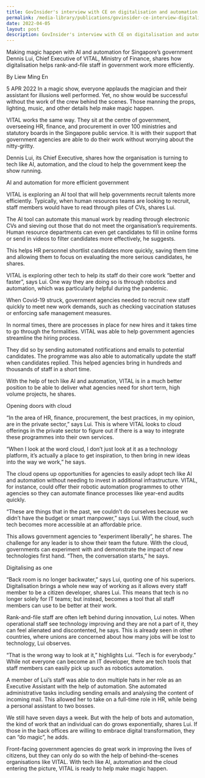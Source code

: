 ```yaml
---
title: GovInsider's interview with CE on digitalisation and automation
permalink: /media-library/publications/govinsider-ce-interview-digitalisation-automation
date: 2022-04-05
layout: post
description: GovInsider's interview with CE on digitalisation and automation
---
```

Making magic happen with AI and automation for Singapore’s government
Dennis Lui, Chief Executive of VITAL, Ministry of Finance, shares how digitalisation helps rank-and-file staff in government work more efficiently.

By Liew Ming En

5 APR 2022
In a magic show, everyone applauds the magician and their assistant for illusions well performed. Yet, no show would be successful without the work of the crew behind the scenes. Those manning the props, lighting, music, and other details help make magic happen.

VITAL works the same way. They sit at the centre of government, overseeing HR, finance, and procurement in over 100 ministries and statutory boards in the Singapore public service. It is with their support that government agencies are able to do their work without worrying about the nitty-gritty.

Dennis Lui, its Chief Executive, shares how the organisation is turning to tech like AI, automation, and the cloud to help the government keep the show running.

AI and automation for more efficient government

VITAL is exploring an AI tool that will help governments recruit talents more efficiently. Typically, when human resources teams are looking to recruit, staff members would have to read through piles of CVs, shares Lui.

The AI tool can automate this manual work by reading through electronic CVs and sieving out those that do not meet the organisation’s requirements. Human resource departments can even get candidates to fill in online forms or send in videos to filter candidates more effectively, he suggests.

This helps HR personnel shortlist candidates more quickly, saving them time and allowing them to focus on evaluating the more serious candidates, he shares.

VITAL is exploring other tech to help its staff do their core work “better and faster”, says Lui. One way they are doing so is through robotics and automation, which was particularly helpful during the pandemic.

When Covid-19 struck, government agencies needed to recruit new staff quickly to meet new work demands, such as checking vaccination statuses or enforcing safe management measures.

In normal times, there are processes in place for new hires and it takes time to go through the formalities. VITAL was able to help government agencies streamline the hiring process.

They did so by sending automated notifications and emails to potential candidates. The programme was also able to automatically update the staff when candidates replied. This helped agencies bring in hundreds and thousands of staff in a short time.

With the help of tech like AI and automation, VITAL is in a much better position to be able to deliver what agencies need for short term, high volume projects, he shares.

Opening doors with cloud 

“In the area of HR, finance, procurement, the best practices, in my opinion, are in the private sector,” says Lui. This is where VITAL looks to cloud offerings in the private sector to figure out if there is a way to integrate these programmes into their own services.

“When I look at the word cloud, I don’t just look at it as a technology platform, it’s actually a place to get inspiration, to then bring in new ideas into the way we work,” he says.

The cloud opens up opportunities for agencies to easily adopt tech like AI and automation without needing to invest in additional infrastructure. VITAL, for instance, could offer their robotic automation programmes to other agencies so they can automate finance processes like year-end audits quickly.

“These are things that in the past, we couldn’t do ourselves because we didn’t have the budget or smart manpower,” says Lui. With the cloud, such tech becomes more accessible at an affordable price.

This allows government agencies to “experiment liberally”, he shares. The challenge for any leader is to show their team the future. With the cloud, governments can experiment with and demonstrate the impact of new technologies first hand. “Then, the conversation starts,” he says.

Digitalising as one

“Back room is no longer backwater,” says Lui, quoting one of his superiors. Digitalisation brings a whole new way of working as it allows every staff member to be a citizen developer, shares Lui. This means that tech is no longer solely for IT teams; but instead, becomes a tool that all staff members can use to be better at their work.

Rank-and-file staff are often left behind during innovation, Lui notes. When operational staff see technology improving and they are not a part of it, they can feel alienated and discontented, he says. This is already seen in other countries, where unions are concerned about how many jobs will be lost to technology, Lui observes.

“That is the wrong way to look at it,” highlights Lui. “Tech is for everybody.” While not everyone can become an IT developer, there are tech tools that staff members can easily pick up such as robotics automation.

A member of Lui’s staff was able to don multiple hats in her role as an Executive Assistant with the help of automation. She automated administrative tasks including sending emails and analysing the content of incoming mail. This allowed her to take on a full-time role in HR, while being a personal assistant to two bosses.

We still have seven days a week. But with the help of bots and automation, the kind of work that an individual can do grows exponentially, shares Lui. If those in the back offices are willing to embrace digital transformation, they can “do magic”, he adds.

Front-facing government agencies do great work in improving the lives of citizens, but they can only do so with the help of behind-the-scenes organisations like VITAL. With tech like AI, automation and the cloud entering the picture, VITAL is ready to help make magic happen.